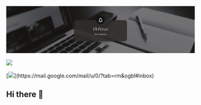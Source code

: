 <div id="header" align="center">
  <img decoding="async" src="Banner.png" width="800"/>
</div>

[![](https://img.shields.io/badge/LinkedIn-0077B5?style=for-the-badge&logo=linkedin&logoColor=white)](https://www.linkedin.com/in/elípm/)

[![]([https://img.shields.io/badge/YouTube-red?style=for-the-badge&logo=youtube&logoColor=white](https://www.google.com/imgres?q=gmail&imgurl=https%3A%2F%2Ffeatures.getmailbird.com%2Fassets%2Fimgs%2Flogos%2Fgmail.com.webp&imgrefurl=https%3A%2F%2Ffeatures.getmailbird.com%2Fes%2Fread-receipts%2Fgmail-com&docid=I6-pWcdpe2w38M&tbnid=8XiRV7vShYFffM&w=1820&h=1213&hcb=2))](https://mail.google.com/mail/u/0/?tab=rm&ogbl#inbox)





## Hi there 👋

<!--
**elipm2613/elipm2613** is a ✨ _special_ ✨ repository because its `README.md` (this file) appears on your GitHub profile.

Here are some ideas to get you started:

- 🔭 I’m currently working on ...
- 🌱 I’m currently learning ...
- 👯 I’m looking to collaborate on ...
- 🤔 I’m looking for help with ...
- 💬 Ask me about ...
- 📫 How to reach me: ...
- 😄 Pronouns: ...
- ⚡ Fun fact: ...
-->

